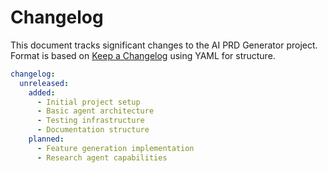 # Changelog

This document tracks significant changes to the AI PRD Generator project. Format is based on [Keep a Changelog](https://keepachangelog.com/en/1.0.0/) using YAML for structure.

```yaml
changelog:
  unreleased:
    added:
      - Initial project setup
      - Basic agent architecture
      - Testing infrastructure
      - Documentation structure
    planned:
      - Feature generation implementation
      - Research agent capabilities 